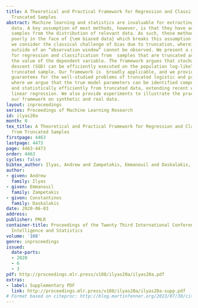 ```yaml
---
title: A Theoretical and Practical Framework for Regression and Classification from
  Truncated Samples
abstract: Machine learning and statistics are invaluable for extracting insights from
  data. A key assumption of most methods, however, is that they have access to independent
  samples from the distribution of relevant data. As such, these methods often perform
  poorly in the face of {\em biased data} which breaks this assumption. In this work,
  we consider the classical challenge of bias due to truncation, wherein samples falling
  outside of an “observation window” cannot be observed. We present a general framework
  for regression and classification from  samples that are truncated according to
  the value of the dependent variable. The framework argues that stochastic gradient
  descent (SGD) can be efficiently executed on the population log-likelihood of the
  truncated sample. Our framework is  broadly applicable, and we provide end-to-end
  guarantees for the well-studied problems of truncated logistic and probit regression,
  where we argue that the true model parameters can be identified computationally
  and statistically efficiently from truncated data, extending recent work on truncated
  linear regression. We also provide experiments to illustrate the practicality of
  our framework on synthetic and real data.
layout: inproceedings
series: Proceedings of Machine Learning Research
id: ilyas20a
month: 0
tex_title: A Theoretical and Practical Framework for Regression and Classification
  from Truncated Samples
firstpage: 4463
lastpage: 4473
page: 4463-4473
order: 4463
cycles: false
bibtex_author: Ilyas, Andrew and Zampetakis, Emmanouil and Daskalakis, Constantinos
author:
- given: Andrew
  family: Ilyas
- given: Emmanouil
  family: Zampetakis
- given: Constantinos
  family: Daskalakis
date: 2020-06-03
address: 
publisher: PMLR
container-title: Proceedings of the Twenty Third International Conference on Artificial
  Intelligence and Statistics
volume: '108'
genre: inproceedings
issued:
  date-parts:
  - 2020
  - 6
  - 3
pdf: http://proceedings.mlr.press/v108/ilyas20a/ilyas20a.pdf
extras:
- label: Supplementary PDF
  link: http://proceedings.mlr.press/v108/ilyas20a/ilyas20a-supp.pdf
# Format based on citeproc: http://blog.martinfenner.org/2013/07/30/citeproc-yaml-for-bibliographies/
---
```

